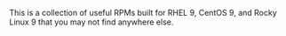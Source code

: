 This is a collection of useful RPMs built for RHEL 9, CentOS 9, and Rocky Linux 9 that you may not find anywhere else.
